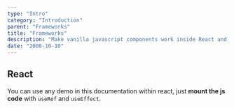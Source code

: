 ```yaml
---
type: "Intro"
category: "Introduction"
parent: "Frameworks"
title: "Frameworks"
description: "Make vanilla javascript components work inside React and other frameworks."
date: "2008-10-10"
---
```


## React

You can use any demo in this documentation within react, just **mount the js code** with `useRef` and `useEffect`.

<demo>
  <demoinline src="demos/components/frameworks/react">
  </demoinline>
</demo>
